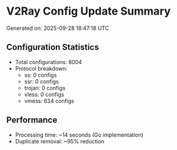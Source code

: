 # V2Ray Config Update Summary
Generated on: 2025-09-28 18:47:18 UTC

## Configuration Statistics
- Total configurations: 8004
- Protocol breakdown:
  - ss: 0 configs
  - ssr: 0 configs
  - trojan: 0 configs
  - vless: 0 configs
  - vmess: 634 configs

## Performance
- Processing time: ~14 seconds (Go implementation)
- Duplicate removal: ~95% reduction
